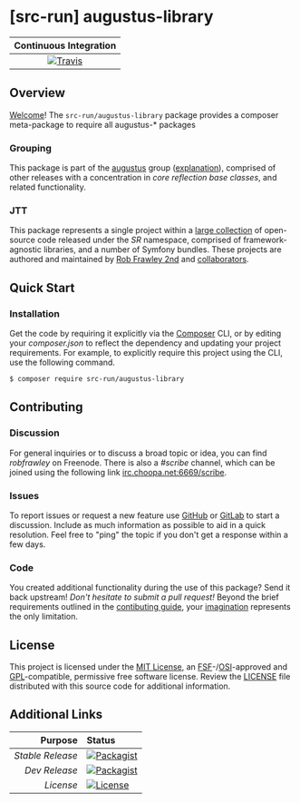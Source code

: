 # [src-run] augustus-library

| Continuous Integration |
|:----------------------:|
| [![Travis](https://get.src.run/augustus-library/travis_shield)](https://get.src.run/augustus-library/travis) |

## Overview

[Welcome](https://get.src.run/go/readme_welcome)!
The `src-run/augustus-library` package provides a
composer meta-package to require all augustus-* packages

### Grouping

This package is part of the [augustus](https://get.src.run/augustus-library/group)
group ([explanation](https://get.src.run/augustus-library/group_explanation)),
comprised of other releases with a concentration in
*core reflection base classes*,
and related functionality.

### JTT

This package represents a single project within a
[large collection](https://get.src.run/go/explore) of open-source code released
under the *SR* namespace, comprised of framework-agnostic libraries,
and a number of Symfony bundles. These projects are authored and maintained
by [Rob Frawley 2nd](https://get.src.run/rmf) and
[collaborators](https://get.src.run/augustus-library/github_collaborators).

## Quick Start

### Installation

Get the code by requiring it explicitly via the [Composer](https://getcomposer.com)
CLI, or by editing your *composer.json* to reflect the dependency and updating
your project requirements. For example, to explicitly require this project using
the CLI, use the following command.

```bash
$ composer require src-run/augustus-library
```

## Contributing

### Discussion

For general inquiries or to discuss a broad topic or idea, you can find
*robfrawley* on Freenode. There is also a *#scribe* channel, which can
be joined using the following link
[irc.choopa.net:6669/scribe](irc://irc.choopa.net:6669/scribe).

### Issues

To report issues or request a new feature use
[GitHub](https://get.src.run/augustus-library/github_issues)
or [GitLab](https://get.src.run/augustus-library/gitlab_issues)
to start a discussion. Include as much information as possible to aid in
a quick resolution. Feel free to "ping" the topic if you don't get a
response within a few days.

### Code

You created additional functionality during the use of this package? Send
it back upstream! *Don't hesitate to submit a pull request!* Beyond the
brief requirements outlined in the
[contibuting guide](https://get.src.run/augustus-library/contributing),
your [imagination](https://get.src.run/go/readme_imagination)
represents the only limitation.

## License

This project is licensed under the
[MIT License](https://get.src.run/go/mit), an
[FSF](https://get.src.run/go/fsf)-/[OSI](https://get.src.run/go/osi)-approved
and [GPL](https://get.src.run/go/gpl)-compatible, permissive free software
license. Review the
[LICENSE](https://get.src.run/augustus-library/license)
file distributed with this source code for additional information.

## Additional Links

|       Purpose | Status        |
|--------------:|:--------------|
| *Stable Release*    | [![Packagist](https://get.src.run/augustus-library/packagist_shield)](https://get.src.run/augustus-library/packagist) |
| *Dev Release*    | [![Packagist](https://get.src.run/augustus-library/packagist_pre_shield)](https://get.src.run/augustus-library/packagist) |
| *License*    | [![License](https://get.src.run/augustus-library/license_shield)](https://get.src.run/augustus-library/license) |

